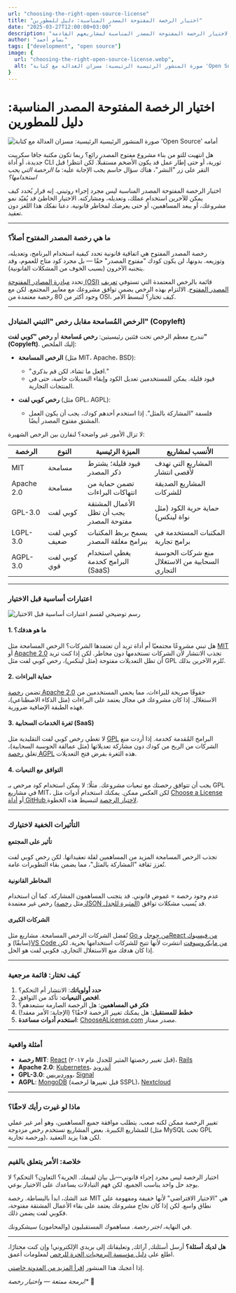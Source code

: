 ```yaml
---
url: "choosing-the-right-open-source-license"
title: "اختيار الرخصة المفتوحة المصدر المناسبة: دليل للمطورين"
date: "2025-03-27T12:00:00+03:00"
description: "دليل للمطورين لاختيار الرخصة المفتوحة المصدر المناسبة لمشاريعهم القادمة"
author: "بسام أحمد"
tags: ["development", "open source"]
image: {
  url: "choosing-the-right-open-source-license.webp",
  alt: "صورة المنشور الرئيسية الرئيسية: مسزان العدالة مع كتابة 'Open Source' أمامه"
}
---
```

# **اختيار الرخصة المفتوحة المصدر المناسبة: دليل للمطورين**

![صورة المنشور الرئيسية الرئيسية: مسزان العدالة مع كتابة 'Open Source' أمامه](/choosing-the-right-open-source-license.webp)

هل انتهيت للتو من بناء مشروع مفتوح المصدر رائع؟ ربما تكون مكتبة جافا سكريبت جديدة، أو أداة CLI ثورية، أو حتى إطار عمل قد يكون الأضخم مستقبلًا. لكن انتظر! قبل النقر على زر "النشر"، هناك سؤال حاسم يجب الإجابة عليه: *ما الرخصة التي يجب استخدامها؟*

اختيار الرخصة المفتوحة المصدر المناسبة ليس مجرد إجراء روتيني. إنه قرار يُحدد كيف يمكن للآخرين استخدام عملك، وتعديله، ومشاركته. الاختيار الخاطئ قد يُقيّد نمو مشروعك، أو يبعد المساهمين، أو حتى يعرضك لمخاطر قانونية. دعنا نفكك هذا اللغز دون تعقيد.

---

### **ما هي رخصة المصدر المفتوح أصلاً؟**

رخصة المصدر المفتوح هي اتفاقية قانونية تحدد كيفية استخدام البرنامج، وتعديله، وتوزيعه. بدونها، لن يكون كودك "مفتوح المصدر" حقًا — بل مجرد كود متاح للعموم، وقد يتجنبه الآخرون (بسبب الخوف من المشكلات القانونية).

تحدد [مبادرة المصادر المفتوحة (OSI)](https://opensource.org/licenses) قائمة بالرخص المعتمدة التي تستوفي [تعريف المصدر المفتوح](https://opensource.org/osd). الالتزام بهذه الرخص يضمن توافق مشروعك مع معايير المجتمع. لكن مع وجود أكثر من 80 رخصة معتمدة من OSI، كيف تختار؟ لنبسط الأمر.

---

### **الرخص المُسامحة مقابل رخص "التبني المتبادل" (Copyleft)**

تندرج معظم الرخص تحت فئتين رئيسيتين: **رخص مُسامحة** أو **رخص "كوبي لفت" (Copyleft)**. إليك الملخص:

- **الرخص المسامحة** (مثل MIT، Apache، BSD):

  - "افعل ما تشاء، لكن قم بذكري."
  - قيود قليلة. يمكن للمستخدمين تعديل الكود وإبقاء التعديلات خاصة، حتى في المنتجات التجارية.
- **رخص كوبي لفت** (مثل GPL، AGPL):

  - فلسفة "المشاركة بالمثل". إذا استخدم أحدهم كودك، يجب أن يكون العمل المشتق مفتوح المصدر أيضًا.

لا تزال الأمور غير واضحة؟ لنقارن بين الرخص الشهيرة:

| **الرخصة** | **النوع**     | **الميزة الرئيسية**                                    | **الأنسب لمشاريع**                                                    |
| ---------------------- | ------------------------ | -------------------------------------------------------------------------- | ---------------------------------------------------------------------------------------- |
| MIT                    | مسامحة             | قيود قليلة؛ يشترط ذكر المصدر                       | المشاريع التي تهدف لأقصى انتشار                               |
| Apache 2.0             | مسامحة             | تضمن حماية من انتهاكات البراءات                 | المشاريع الصديقة للشركات                                           |
| GPL-3.0                | كوبي لفت          | الأعمال المشتقة يجب أن تظل مفتوحة المصدر | حماية حرية الكود (مثل نواة لينكس)                              |
| LGPL-3.0               | كوبي لفت ضعيف | يسمح بربط المكتبات ببرامج مغلقة المصدر    | المكتبات المستخدمة في برامج تجارية                         |
| AGPL-3.0               | كوبي لفت قوي   | يغطي استخدام البرامج كخدمة (SaaS)                   | منع شركات الحوسبة السحابية من الاستغلال التجاري |

---

### **اعتبارات أساسية قبل الاختيار**

![رسم توضيحي لقسم اعتبارات أساسية قبل الاختيار](/key-considerations-before-you-commit-ar.svg)

#### 1. **ما هو هدفك؟**

هل تبني مشروعًا مجتمعيًا أم أداة تريد أن تعتمدها الشركات؟ الرخص المسامحة مثل [MIT](http://opensource.org/license/mit) أو [Apache 2.0](https://www.apache.org/licenses/LICENSE-2.0) تجذب الانتشار لأن الشركات تستخدمها دون مخاطر. لكن إذا كنت تريد أن تظل التعديلات مفتوحة (مثل لينكس)، رخص كوبي لفت مثل GPL تُلزم الآخرين بذلك.

#### 2. **حماية البراءات**

تضمن [رخصة Apache 2.0](https://www.apache.org/licenses/LICENSE-2.0) حقوقًا صريحة للبراءات، مما يحمي المستخدمين من الاستغلال. إذا كان مشروعك في مجال يعتمد على البراءات (مثل الذكاء الاصطناعي)، فهذه الطبقة الإضافية ضرورية.

#### 3. **ثغرة الخدمات السحابية (SaaS)**

لا تغطي رخص كوبي لفت التقليدية مثل [GPL](https://www.gnu.org/licenses/gpl-3.0.en.html) البرامج المُقدمة كخدمة. إذا أردت منع الشركات من الربح من كودك دون مشاركة تعديلاتها (مثل عمالقة الحوسبة السحابية)، تغلق [رخصة AGPL](https://www.gnu.org/licenses/agpl-3.0) هذه الثغرة بفرض فتح التعديلات.

#### 4. **التوافق مع التبعيات**

يجب أن تتوافق رخصتك مع تبعيات مشروعك. مثلًا: لا يمكن استخدام كود مرخص بـ GPL في مشاريع MIT، لكن العكس ممكن. يمكنك استخدام أدوات مثل [Choose a License](https://choosealicense.com/) أو [أداة GitHub لاختيار الرخصة](https://docs.github.com/ar/repositories/managing-your-repositorys-settings-and-features/customizing-your-repository/licensing-a-repository) لتبسيط هذه الخطوة.

---

### **التأثيرات الخفية لاختيارك**

#### **تأثير على المجتمع**

تجذب الرخص المسامحة المزيد من المساهمين لقلة تعقيداتها. لكن رخص كوبي لفت تُعزز ثقافة "المشاركة بالمثل"، مما يضمن بقاء التطويرات عامة.

#### **المخاطر القانونية**

عدم وجود رخصة = غموض قانوني. قد يتجنب المساهمون المشاركة. كما أن استخدام رخص غير معتمدة (مثل [رخصة JSON المثيرة للجدل](https://www.json.org/license.html)) قد يُسبب مشكلات توافق.

#### **الشركات الكبرى**

تُفضل الشركات الرخص المسامحة. مشاريع مثل [Go من جوجل](https://go.dev/) و[React من فيسبوك](https://github.com/facebook/react) (سابقًا) و[VS Code من مايكروسوفت](https://code.visualstudio.com/) انتشرت لأنها تتيح للشركات استخدامها بحرية. لكن إذا كان هدفك منع الاستغلال التجاري، فكوبي لفت هو الحل.

---

### **كيف تختار: قائمة مرجعية**

1. **حدد أولوياتك**: الانتشار أم التحكم؟
2. **افحص التبعيات**: تأكد من التوافق.
3. **فكر في المساهمين**: هل الرخصة الصارمة ستبعدهم؟
4. **خطط للمستقبل**: هل يمكنك تغيير الرخصة لاحقًا؟ (الإجابة: الأمر معقد!)
5. **استخدم أدوات مساعدة**: [ChooseALicense.com](https://choosealicense.com/) مصدر ممتاز.

---

### **أمثلة واقعية**

- **رخصة MIT**: [React](https://github.com/facebook/react) (قبل تغيير رخصتها المثير للجدل عام ٢٠١٧)، [Rails](https://github.com/rails/rails)
- **Apache 2.0**: [Kubernetes](https://github.com/kubernetes/kubernetes)، [أندرويد](https://source.android.com/)
- **GPL-3.0**: [ووردبريس](https://wordpress.org/about/gpl/)، [Signal](https://github.com/signalapp)
- **AGPL**: [MongoDB](https://www.mongodb.com/community/licensing) (قبل تغييرها لرخصة SSPL)، [Nextcloud](https://nextcloud.com/)

---

### **ماذا لو غيرت رأيك لاحقًا؟**

تغيير الرخصة ممكن لكنه صعب. يتطلب موافقة جميع المساهمين، وهو أمر غير عملي للمشاريع الكبيرة. بعض المشاريع تستخدم رخص مزدوجة (مثل MySQL تحت GPL ورخصة تجارية)، لكن هذا يزيد التعقيد.

---

### **خلاصة: الأمر يتعلق بالقيم**

اختيار الرخصة ليس مجرد إجراء قانوني—بل بيان لقيمك. الحرية؟ التعاون؟ التحكم؟ لا يوجد حل واحد يناسب الجميع، لكن فهم التبادلات يساعدك على الاختيار بوعي.

عند الشك، ابدأ بالبساطة. رخصة MIT هي "الاختيار الافتراضي" لأنها خفيفة ومفهومة على نطاق واسع. لكن إذا كان نجاح مشروعك يعتمد على بقاء الأعمال المشتقة مفتوحة، فكوبي لفت يضمن ذلك.

في النهاية، *اختر رخصة*. مساهموك المستقبليون (والمحامون) سيشكرونك.

---

**هل لديك أسئلة؟** أرسل أسئلتك, آرائك, وتعليقاتك إلى بريدي الإلكتروني! وإن كنت محتارًا، اطلع على [دليل مؤسسة البرمجيات الحرة للرخص](https://www.gnu.org/licenses/license-recommendations.html) لمعلومات أعمق.

إذا أعجبك هذا المنشور [اقرأ المزيد من المدونة خاصتي](ar/blog/).

*برمجة ممتعة — واختيار رخصة!** 🚀
